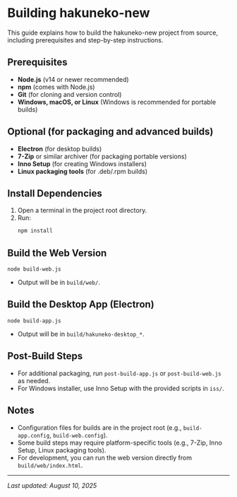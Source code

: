 # Building hakuneko-new

This guide explains how to build the hakuneko-new project from source, including prerequisites and step-by-step instructions.

## Prerequisites

- **Node.js** (v14 or newer recommended)
- **npm** (comes with Node.js)
- **Git** (for cloning and version control)
- **Windows, macOS, or Linux** (Windows is recommended for portable builds)

## Optional (for packaging and advanced builds)
- **Electron** (for desktop builds)
- **7-Zip** or similar archiver (for packaging portable versions)
- **Inno Setup** (for creating Windows installers)
- **Linux packaging tools** (for .deb/.rpm builds)

## Install Dependencies

1. Open a terminal in the project root directory.
2. Run:
   ```sh
   npm install
   ```

## Build the Web Version

```
node build-web.js
```
- Output will be in `build/web/`.

## Build the Desktop App (Electron)

```
node build-app.js
```
- Output will be in `build/hakuneko-desktop_*`.

## Post-Build Steps
- For additional packaging, run `post-build-app.js` or `post-build-web.js` as needed.
- For Windows installer, use Inno Setup with the provided scripts in `iss/`.

## Notes
- Configuration files for builds are in the project root (e.g., `build-app.config`, `build-web.config`).
- Some build steps may require platform-specific tools (e.g., 7-Zip, Inno Setup, Linux packaging tools).
- For development, you can run the web version directly from `build/web/index.html`.

---
_Last updated: August 10, 2025_

